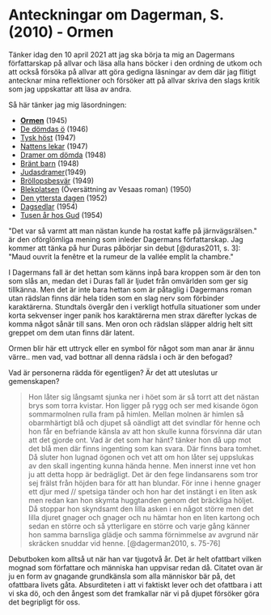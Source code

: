 # Anteckningar om Dagerman, S. (2010) - Ormen

Tänker idag den 10 april 2021 att jag ska börja ta mig an Dagermans författarskap på allvar och läsa alla hans böcker i den ordning de utkom och att också försöka på allvar att göra gedigna läsningar av dem där jag flitigt antecknar mina reflektioner och försöker att på allvar skriva den slags kritik som jag uppskattar att läsa av andra. 

Så här tänker jag mig läsordningen:

* [**Ormen**](https://archive.fo/Gct1C) (1945)
* [De dömdas ö](https://archive.fo/GWpXX) (1946)
* [Tysk höst](https://archive.fo/B8yjn) (1947)
* [Nattens lekar](https://archive.fo/kQvZz) (1947)
* [Dramer om dömda](https://archive.fo/KjA8c) (1948)
* [Bränt barn](https://archive.fo/zrL9h) (1948)
* [Judasdramer](https://archive.fo/Z5Z6e)(1949)
* [Bröllopsbesvär](https://archive.fo/EkAFi) (1949)
* [Blekplatsen](https://archive.fo/hVXCy) (Översättning av Vesaas roman) (1950)
* [Den yttersta dagen](https://archive.fo/NZvmN) (1952)
* [Dagsedlar](https://archive.fo/qaxnz) (1954)
* [Tusen år hos Gud](https://archive.fo/2jNVf) (1954)

"Det var så varmt att man nästan kunde ha rostat kaffe på järnvägsrälsen." är den oförglömliga mening som inleder Dagermans författarskap. Jag kommer att tänka på hur Duras påbörjar sin debut [@duras2011, s. 3]: "Maud ouvrit la fenêtre et la rumeur de la vallée emplit la chambre."

I Dagermans fall är det hettan som känns inpå bara kroppen som är den ton som slås an, medan det i Duras fall är ljudet från omvärlden som ger sig tillkänna. Men det är inte bara hettan som är påtaglig i Dagermans roman utan rädslan finns där hela tiden som en slag nerv som förbinder karaktärerna. Stundtals övergår den i verkligt hotfulla situationer som under korta sekvenser inger panik hos karaktärerna men strax därefter lyckas de komma något sånär till sans. Men oron och rädslan släpper aldrig helt sitt greppet om dem utan finns där latent.

Ormen blir här ett uttryck eller en symbol för något som man anar är ännu värre.. men vad, vad bottnar all denna rädsla i och är den befogad?  

Vad är personerna rädda för egentligen? Är det att uteslutas ur gemenskapen?

> Hon låter sig långsamt sjunka ner i höet som är så torrt att det nästan brys som torra kvistar. Hon ligger på rygg och ser med kisande ögon sommarmolnen rulla fram på himlen. Mellan molnen är himlen så obarmhärtigt blå och djupet så oändligt att det svindlar för henne och hon får en befriande känsla av att hon skulle kunna försvinna där utan att det gjorde ont. Vad är det som har hänt? tänker hon då upp mot det blå men där finns ingenting som kan svara. Där finns bara tomhet. Då sluter hon lugnad ögonen och vet att om hon låter sej uppslukas av den skall ingenting kunna hända henne. Men innerst inne vet hon ju att detta hopp är bedrägligt. Det är den fege lindansarens som tror sej frälst från höjden bara för att han blundar. För inne i henne gnager ett djur med // spetsiga tänder och hon har det instängt i en liten ask men redan kan hon skymta huggtanden genom det bräckliga höljet. Då stoppar hon skyndsamt den lilla asken i en något större men det lilla djuret gnager och gnager och nu hämtar hon en liten kartong och sedan en större och så ytterligare en större och varje gång känner hon samma barnsliga glädje och samma förnimmelse av avgrund när skräcken snuddar vid henne. [@dagerman2010, s. 75-76] 

Debutboken kom alltså ut när han var tjugotvå år. Det är helt ofattbart vilken mognad som författare och människa han uppvisar redan då. Citatet ovan är ju en form av gnagande grundkänsla som alla människor bär på, det ofattbara livets gåta. Absurditeten i att vi faktiskt lever och det ofattbara i att vi ska dö, och den ångest som det framkallar när vi på djupet försöker göra det begripligt för oss.
